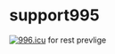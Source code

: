 # support995
<a href="https://996.icu"><img src="https://img.shields.io/badge/link-996.icu-red.svg" alt="996.icu"></a>
for rest prevlige
